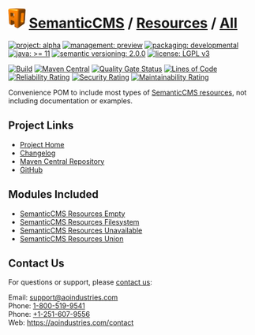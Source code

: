 # [<img src="ao-logo.png" alt="AO Logo" width="35" height="40">](https://github.com/ao-apps) [SemanticCMS](https://github.com/ao-apps/semanticcms) / [Resources](https://github.com/ao-apps/semanticcms-resources) / [All](https://github.com/ao-apps/semanticcms-resources-all)

[![project: alpha](https://semanticcms.com/ao-badges/project-alpha.svg)](https://aoindustries.com/life-cycle#project-alpha)
[![management: preview](https://semanticcms.com/ao-badges/management-preview.svg)](https://aoindustries.com/life-cycle#management-preview)
[![packaging: developmental](https://semanticcms.com/ao-badges/packaging-developmental.svg)](https://aoindustries.com/life-cycle#packaging-developmental)  
[![java: &gt;= 11](https://semanticcms.com/ao-badges/java-11.svg)](https://docs.oracle.com/en/java/javase/11/)
[![semantic versioning: 2.0.0](https://semanticcms.com/ao-badges/semver-2.0.0.svg)](http://semver.org/spec/v2.0.0.html)
[![license: LGPL v3](https://semanticcms.com/ao-badges/license-lgpl-3.0.svg)](https://www.gnu.org/licenses/lgpl-3.0)

[![Build](https://github.com/ao-apps/semanticcms-resources-all/workflows/Build/badge.svg?branch=master)](https://github.com/ao-apps/semanticcms-resources-all/actions?query=workflow%3ABuild)
[![Maven Central](https://maven-badges.herokuapp.com/maven-central/com.semanticcms/semanticcms-resources-all/badge.svg)](https://maven-badges.herokuapp.com/maven-central/com.semanticcms/semanticcms-resources-all)
[![Quality Gate Status](https://sonarcloud.io/api/project_badges/measure?branch=master&project=com.semanticcms%3Asemanticcms-resources-all&metric=alert_status)](https://sonarcloud.io/dashboard?branch=master&id=com.semanticcms%3Asemanticcms-resources-all)
[![Lines of Code](https://sonarcloud.io/api/project_badges/measure?branch=master&project=com.semanticcms%3Asemanticcms-resources-all&metric=ncloc)](https://sonarcloud.io/component_measures?branch=master&id=com.semanticcms%3Asemanticcms-resources-all&metric=ncloc)  
[![Reliability Rating](https://sonarcloud.io/api/project_badges/measure?branch=master&project=com.semanticcms%3Asemanticcms-resources-all&metric=reliability_rating)](https://sonarcloud.io/component_measures?branch=master&id=com.semanticcms%3Asemanticcms-resources-all&metric=Reliability)
[![Security Rating](https://sonarcloud.io/api/project_badges/measure?branch=master&project=com.semanticcms%3Asemanticcms-resources-all&metric=security_rating)](https://sonarcloud.io/component_measures?branch=master&id=com.semanticcms%3Asemanticcms-resources-all&metric=Security)
[![Maintainability Rating](https://sonarcloud.io/api/project_badges/measure?branch=master&project=com.semanticcms%3Asemanticcms-resources-all&metric=sqale_rating)](https://sonarcloud.io/component_measures?branch=master&id=com.semanticcms%3Asemanticcms-resources-all&metric=Maintainability)

Convenience POM to include most types of [SemanticCMS resources](https://github.com/ao-apps/semanticcms-resources), not including documentation or examples.

## Project Links
* [Project Home](https://semanticcms.com/resources/all/)
* [Changelog](https://semanticcms.com/resources/all/changelog)
* [Maven Central Repository](https://central.sonatype.com/search?namespace=com.semanticcms&q=a%3Asemanticcms-resources-all)
* [GitHub](https://github.com/ao-apps/semanticcms-resources-all)

## Modules Included
* [SemanticCMS Resources Empty](https://github.com/ao-apps/semanticcms-resources-empty)
* [SemanticCMS Resources Filesystem](https://github.com/ao-apps/semanticcms-resources-filesystem)
* [SemanticCMS Resources Unavailable](https://github.com/ao-apps/semanticcms-resources-unavailable)
* [SemanticCMS Resources Union](https://github.com/ao-apps/semanticcms-resources-union)

## Contact Us
For questions or support, please [contact us](https://aoindustries.com/contact):

Email: [support@aoindustries.com](mailto:support@aoindustries.com)  
Phone: [1-800-519-9541](tel:1-800-519-9541)  
Phone: [+1-251-607-9556](tel:+1-251-607-9556)  
Web: https://aoindustries.com/contact
